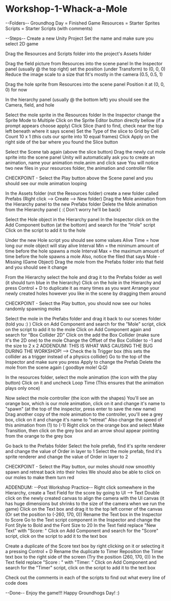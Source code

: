 # Workshop-1-Whack-a-Mole

--Folders--
Groundhog Day = Finished Game
Resources = Starter Sprites
Scripts = Starter Scripts (with comments)

--Steps--
Create a new Unity Project
	Set the name and make sure you select 2D game

Drag the Resources and Scripts folder into the project's Assets folder

Drag the field picture from Resources into the scene panel
	In the Inspector panel (usually @ the top right) set the position (under Transform) to (0, 0, 0)
	Reduce the image scale to a size that fit's mostly in the camera (0.5, 0.5, 1)

Drag the hole sprite from Resources into the scene panel
	Position it at (0, 0, 0) for now

In the hierarchy panel (usually @ the bottom left) you should see the Camera, field, and hole

Select the mole sprite in the Resources folder
	In the Inspector change the Sprite Mode to Multiple
	Click on the Sprite Editor button directly bellow (if a prompt appears choose apply)
	Click Slice (hard to find, check near the top left beneath where it says scene)
	Set the Type of the slice to Grid by Cell Count 10 x 1 (this cuts our sprite into 10 equal frames)
	Click Apply on the right side of the bar where you found the Slice button

Select the Scene tab again (above the slice button)
	Drag the newly cut mole sprite into the scene panel
	Unity will automatically ask you to create an animation, name your animation mole.anim and click save
	You will notice two new files in your resources folder, the animation and controller file

CHECKPOINT - Select the Play button above the Scene panel and you should see our mole animation looping

In the Assets folder (not the Resources folder) create a new folder called Prefabs (Right click --> Create --> New folder)
	Drag the Mole animation from the Hierarchy panel to the new Prefabs folder
	Delete the Mole animation from the Hierarchy panel ( :( Don't worry he'll be back)

Select the Hole object in the Hierarchy panel
	In the Inspector click on the Add Component button (at the bottom) and search for the "Hole" script 
	Click on the script to add it to the hole

Under the new Hole script you should see some values
	Alive Time = how long our mole object will stay alive
	Interval Min = the minimum amount of time before the hole spawns a mole
	Interval Max = the maximum amount of time before the hole spawns a mole
	Also, notice the filed that says Mole - Missing (Game Object)
	Drag the mole from the Prefabs folder into that field and you should see it change

From the Hierarchy select the hole and drag it to the Prefabs folder as well (it should turn blue in the hierarchy)
	Click on the hole in the Hierarchy and press Control + D to duplicate it as many times as you want
	Arrange your newly created holes however you like in the scene by dragging them around
	
CHECKPOINT - Select the Play button, you should now see our holes randomly spawning moles

Select the mole in the Prefabs folder and drag it back to our scenes folder (told you :) )
	Click on Add Component and search for the "Mole" script, click on the script to add it to the mole
	Click on Add Component again and search for "Box Collider 2D"
	Click on the add the Box Collider (make sure it's the 2D one) to the mole
	Change the Offset of the Box Collider to -1 and the size to 2 x 2
ADDENDUM: THIS IS WHAT WAS CAUSING THE BUG DURING THE WORKSHOP!
	--> Check the Is Trigger box (this sets the collider as a trigger instead of a physics collider)
	Go to the top of the Inspector and make sure you press Apply to change the Prefab
	Delete the mole from the scene again ( goodbye mole! Q.Q)

In the resources folder, select the mole animation (the icon with the play button)
	Click on it and uncheck Loop Time (This ensures that the animation plays only once)

Now select the mole controller (the icon with the shapes)
	You'll see an orange box, which is our mole animation, click on it and change it's name to "spawn" (at the top of the inspector, press enter to save the new name)
	Drag another copy of the mole animation to the controller, you'll see a grey box, click on it and change it's name to "retreat"
	Also change the speed of this animation from (1) to (-1)
	Right click on the orange box and select Make Transition, then click on the grey box and an arrow shoul appear pointing from the orange to the grey box
	
Go back to the Prefabs folder
	Select the hole prefab, find it's sprite renderer and change the value of Order in layer to 1
	Select the mole prefab, find it's sprite renderer and change the value of Order in layer to 2

CHECKPOINT - Select the Play button, our moles should now smoothly spawn and retreat back into their holes
	     We should also be able to click on our moles to make them turn red

ADDENDUM:
--Post Workshop Practice--
Right click somewhere in the Hierarchy, create a Text Field for the score by going to UI --> Text
	Double click on the newly created canvas to align the camera with the UI canvas (it has huge dimensions but shrinks to the size of the camera when we run the game)
	Click on the Text box and drag it to the top left corner of the canvas (Or set the position to (-260, 170, 0))
	Rename the Text box in the Inspector to Score
	Go to the Text script component in the Inspector and change the Font Style to Bold and the Font Size to 20
	In the Text field replace "New Text" with "Score: "
	Click on Add Component and search for the "Score" script, click on the script to add it to the text box

Create a duplicate of the Score text box by right clicking on it or selecting it a pressing Control + D
	Rename the duplicate to Timer
	Reposition the Timer text box to the right side of the screen (Try the position (260, 170, 0))
	In the Text field replace "Score : " with "Timer: "
	Click on Add Component and search for the "Timer" script, click on the script to add it to the text box

Check out the comments in each of the scripts to find out what every line of code does

--Done--
Enjoy the game!!!
Happy Groundhogs Day! :)